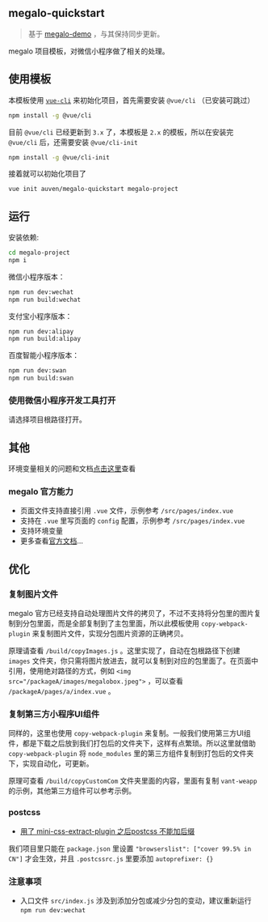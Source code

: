 ## megalo-quickstart

> 基于 [megalo-demo](https://github.com/kaola-fed/megalo-demo) ，与其保持同步更新。

megalo 项目模板，对微信小程序做了相关的处理。

## 使用模板

本模板使用 [`vue-cli`](https://github.com/vuejs/vue-cli) 来初始化项目，首先需要安装 `@vue/cli` （已安装可跳过）
``` bash
npm install -g @vue/cli
```

目前 `@vue/cli` 已经更新到 `3.x` 了，本模板是 `2.x` 的模板，所以在安装完 `@vue/cli` 后，还需要安装 `@vue/cli-init`
``` bash
npm install -g @vue/cli-init
```

接着就可以初始化项目了
``` bash
vue init auven/megalo-quickstart megalo-project
```

## 运行

安装依赖:

```bash
cd megalo-project
npm i
```

微信小程序版本：

```bash
npm run dev:wechat
npm run build:wechat
```

支付宝小程序版本：

```bash
npm run dev:alipay
npm run build:alipay
```

百度智能小程序版本：

```bash
npm run dev:swan
npm run build:swan
```

### 使用微信小程序开发工具打开

请选择项目根路径打开。

## 其他
环境变量相关的问题和文档[点击这里](https://github.com/megalojs/megalo-env-plugin)查看

### megalo 官方能力

- 页面文件支持直接引用 `.vue` 文件，示例参考 `/src/pages/index.vue`
- 支持在 `.vue` 里写页面的 `config` 配置，示例参考 `/src/pages/index.vue`
- 支持环境变量
- 更多查看[官方文档](https://megalojs.org/)...

## 优化

### 复制图片文件

megalo 官方已经支持自动处理图片文件的拷贝了，不过不支持将分包里的图片复制到分包里面，而是全部复制到了主包里面，所以此模板使用 `copy-webpack-plugin` 来复制图片文件，实现分包图片资源的正确拷贝。

原理请查看 `/build/copyImages.js` 。这里实现了，自动在包根路径下创建 `images` 文件夹，你只需将图片放进去，就可以复制到对应的包里面了。在页面中引用，使用绝对路径的方式，例如 `<img src="/packageA/images/megalobox.jpeg">` ，可以查看 `/packageA/pages/a/index.vue` 。

### 复制第三方小程序UI组件

同样的，这里也使用 `copy-webpack-plugin` 来复制。一般我们使用第三方UI组件，都是下载之后放到我们打包后的文件夹下，这样有点繁琐。所以这里就借助 `copy-webpack-plugin` 将 `node_modules` 里的第三方组件复制到打包后的文件夹下，实现自动化，可更新。

原理可查看 `/build/copyCustomCom` 文件夹里面的内容，里面有复制 `vant-weapp` 的示例，其他第三方组件可以参考示例。

### postcss

- [用了 mini-css-extract-plugin 之后postcss 不能加后缀](https://segmentfault.com/q/1010000015101917?sort=created)

我们项目里只能在 `package.json` 里设置 `"browserslist": ["cover 99.5% in CN"]` 才会生效，并且 `.postcssrc.js` 里要添加 `autoprefixer: {}`

### 注意事项

- 入口文件 `src/index.js` 涉及到添加分包或减少分包的变动，建议重新运行 `npm run dev:wechat`